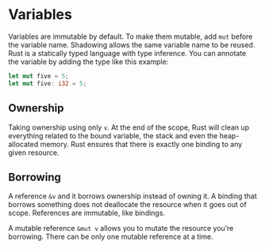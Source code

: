# Variables

Variables are immutable by default. To make them mutable, add `mut` before the variable name. Shadowing allows the same variable name to be reused. Rust is a statically typed language with type inference. You can annotate the variable by adding the type like this example:

```rust
let mut five = 5;
let mut five: i32 = 5;
```

## Ownership

Taking ownership using only `v`. At the end of the scope, Rust will clean up everything related to the bound variable, the stack and even the heap-allocated memory. Rust ensures that there is exactly one binding to any given resource.

## Borrowing

A reference `&v` and it borrows ownership instead of owning it. A binding that borrows something does not deallocate the resource when it goes out of scope. References are immutable, like bindings.

A mutable reference `&mut v` allows you to mutate the resource you’re borrowing. There can be only one mutable reference at a time.
